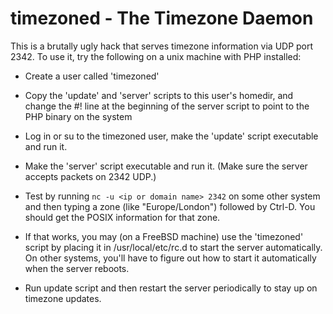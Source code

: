 # timezoned - The Timezone Daemon

This is a brutally ugly hack that serves timezone information via UDP port 2342. To use it, try the following on a unix machine with PHP installed:

* Create a user called 'timezoned'

* Copy the 'update' and 'server' scripts to this user's homedir, and change the #! line at the beginning of the server script to point to the PHP binary on the system 

* Log in or su to the timezoned user, make the 'update' script executable and run it.

* Make the 'server' script executable and run it. (Make sure the server accepts packets on 2342 UDP.)

* Test by running `nc -u <ip or domain name> 2342` on some other system and then typing a zone (like "Europe/London") followed by Ctrl-D. You should get the POSIX information for that zone.

* If that works, you may (on a FreeBSD machine) use the 'timezoned' script by placing it in /usr/local/etc/rc.d to start the server automatically. On other systems, you'll have to figure out how to start it automatically when the server reboots.

* Run update script and then restart the server periodically to stay up on timezone updates.